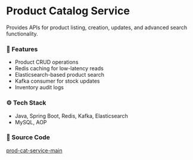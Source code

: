# Product Catalog Service

Provides APIs for product listing, creation, updates, and advanced search functionality.

### 🛒 Features

- Product CRUD operations
- Redis caching for low-latency reads
- Elasticsearch-based product search
- Kafka consumer for stock updates
- Inventory audit logs

### ⚙️ Tech Stack

- Java, Spring Boot, Redis, Kafka, Elasticsearch
- MySQL, AOP

### 🔗 Source Code

[prod-cat-service-main](https://github.com/Aayush20/prod-cat-service-main)
